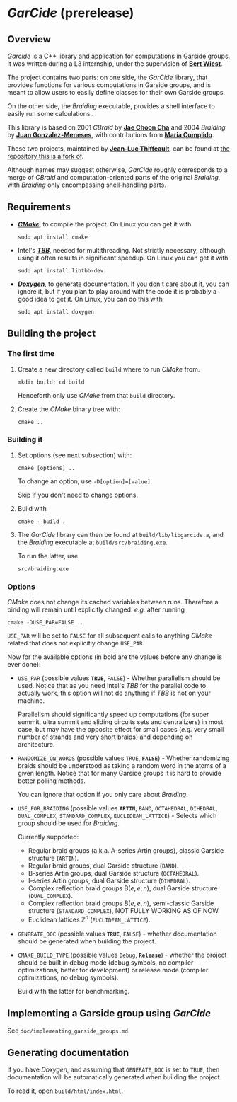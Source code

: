 # _GarCide_ (prerelease)

## Overview

_Garcide_ is a C++ library and application for computations in Garside groups. It was written during a L3 internship, under the supervision of **[Bert Wiest](https://perso.univ-rennes1.fr/bertold.wiest/)**.

The project contains two parts: on one side, the _GarCide_ library, that provides functions for various computations in Garside groups, and is meant to allow users to easily define classes for their own Garside groups.

On the other side, the _Braiding_ executable, provides a shell interface to easily run some calculations..

This library is based on 2001 _CBraid_ by **[Jae Choon Cha](http://gt.postech.ac.kr/~jccha/)** and 2004 _Braiding_ by **[Juan Gonzalez-Meneses](http://personal.us.es/meneses/)**, with contributions from **[Maria Cumplido](https://personal.us.es/cumplido/)**.

These two projects, maintained by **[Jean-Luc Thiffeault](http://www.math.wisc.edu/~jeanluc)**, can be found at [the repository this is a fork of](https://github.com/jeanluct/cbraid).

Although names may suggest otherwise, _GarCide_ roughly corresponds to a merge of _CBraid_ and computation-oriented parts of the original _Braiding_, with _Braiding_ only encompassing shell-handling parts.

## Requirements

* [_**CMake**_](https://cmake.org/), to compile the project. On Linux you can get it with

    ```shell
    sudo apt install cmake
    ```

* Intel's [_**TBB**_](https://www.intel.com/content/www/us/en/developer/tools/oneapi/onetbb.html), needed for multithreading. Not strictly necessary, although using it often results in significant speedup. On Linux you can get it with

    ```shell
    sudo apt install libtbb-dev
    ```

* [_**Doxygen**_](https://www.doxygen.nl/index.html), to generate documentation. If you don't care about it, you can ignore it, but if you plan to play around with the code it is probably a good idea to get it. On Linux, you can do this with

    ```shell
    sudo apt install doxygen
    ```

## Building the project

### The first time

1) Create a new directory called `build` where to run _CMake_ from.

    ```shell
    mkdir build; cd build
    ```

    Henceforth only use _CMake_ from that `build` directory.

2) Create the _CMake_ binary tree with:

    ```shell
    cmake ..
    ```

### Building it

1) Set options (see next subsection) with:

    ```shell
    cmake [options] ..
    ```

    To change an option, use `-D[option]=[value]`.

    Skip if you don't need to change options.

2) Build with

    ```shell
    cmake --build .
    ```

3) The _GarCide_ library can then be found at `build/lib/libgarcide.a`, and the _Braiding_ executable at `build/src/braiding.exe`.

    To run the latter, use

    ```shell
    src/braiding.exe
    ```

### Options

_CMake_ does not change its cached variables between runs. Therefore a binding will remain until explicitly changed: _e.g._ after running

```shell
cmake -DUSE_PAR=FALSE ..
```

`USE_PAR` will be set to `FALSE` for all subsequent calls to anything _CMake_ related that does not explicitly change `USE_PAR`.

Now for the available options (in bold are the values before any change is ever done):

* `USE_PAR` (possible values **`TRUE`**, `FALSE`) - Whether parallelism should be used. Notice that as you need Intel's _TBB_ for the parallel code to actually work, this option will not do anything if _TBB_ is not on your machine.

    Parallelism should significantly speed up computations (for super summit, ultra summit and sliding circuits sets and centralizers) in most case, but may have the opposite effect for small cases (_e.g._ very small number of strands and very short braids) and depending on architecture.

* `RANDOMIZE_ON_WORDS` (possible values `TRUE`, **`FALSE`**) - Whether randomizing braids should be understood as taking a random word in the atoms of a given length. Notice that for many Garside groups it is hard to provide better polling methods.

    You can ignore that option if you only care about _Braiding_.

* `USE_FOR_BRAIDING` (possible values **`ARTIN`**, `BAND`, `OCTAHEDRAL`, `DIHEDRAL`, `DUAL_COMPLEX`, `STANDARD_COMPLEX`, `EUCLIDEAN_LATTICE`) - Selects which group should be used for _Braiding_.

    Currently supported:
  * Regular braid groups (a.k.a. $\mathrm A$-series Artin groups), classic Garside structure (`ARTIN`).
  * Regular braid groups, dual Garside structure (`BAND`).
  * $\mathrm B$-series Artin groups, dual Garside structure (`OCTAHEDRAL`).
  * $\mathrm I$-series Artin groups, dual Garside structure (`DIHEDRAL`).
  * Complex reflection braid groups $\mathrm B(e, e, n)$, dual Garside structure (`DUAL_COMPLEX`).
  * Complex reflection braid groups $\mathrm B(e, e, n)$, semi-classic Garside structure (`STANDARD_COMPLEX`), NOT FULLY WORKING AS OF NOW.
  * Euclidean lattices $\mathbb Z^n$ (`EUCLIDEAN_LATTICE`).

* `GENERATE_DOC` (possible values **`TRUE`**, `FALSE`) - whether documentation should be generated when building the project.

* `CMAKE_BUILD_TYPE` (possible values `Debug`, **`Release`**) - whether the project should be built in debug mode (debug symbols, no compiler optimizations, better for development) or release mode (compiler optimizations, no debug symbols).

    Build with the latter for benchmarking.

## Implementing a Garside group using _GarCide_

See `doc/implementing_garside_groups.md`.

## Generating documentation

If you have _Doxygen_, and assuming that `GENERATE_DOC` is set to `TRUE`, then documentation will be automatically generated when building the project.

To read it, open `build/html/index.html`.
